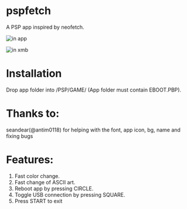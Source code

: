 # pspfetch
A PSP app inspired by neofetch.

![](https://i.imgur.com/weHdvCA.png "in app")

![](https://i.imgur.com/X7QSf8G.png "in xmb")

# Installation
Drop app folder into /PSP/GAME/ (App folder must contain EBOOT.PBP). 

# Thanks to:
seandear(@antim0118) for helping with the font, app icon, bg, name and fixing bugs
   
# Features:
1. Fast color change.
2. Fast change of ASCII art.
3. Reboot app by pressing CIRCLE.
4. Toggle USB connection by pressing SQUARE.
5. Press START to exit
